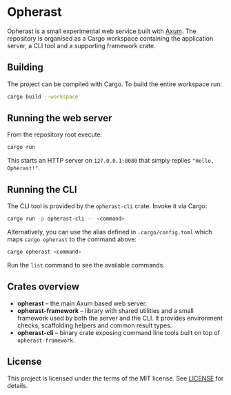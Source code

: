 # Opherast

Opherast is a small experimental web service built with [Axum](https://crates.io/crates/axum).
The repository is organised as a Cargo workspace containing the application
server, a CLI tool and a supporting framework crate.

## Building

The project can be compiled with Cargo. To build the entire workspace run:

```bash
cargo build --workspace
```

## Running the web server

From the repository root execute:

```bash
cargo run
```

This starts an HTTP server on `127.0.0.1:8080` that simply replies `"Hello, Opherast!"`.

## Running the CLI

The CLI tool is provided by the `opherast-cli` crate. Invoke it via Cargo:

```bash
cargo run -p opherast-cli -- <command>
```

Alternatively, you can use the alias defined in `.cargo/config.toml` which
maps `cargo opherast` to the command above:

```bash
cargo opherast <command>
```

Run the `list` command to see the available commands.

## Crates overview

- **opherast** – the main Axum based web server.
- **opherast-framework** – library with shared utilities and a small framework
  used by both the server and the CLI. It provides environment checks,
  scaffolding helpers and common result types.
- **opherast-cli** – binary crate exposing command line tools built on top of
  `opherast-framework`.

## License

This project is licensed under the terms of the MIT license. See
[LICENSE](LICENSE) for details.
